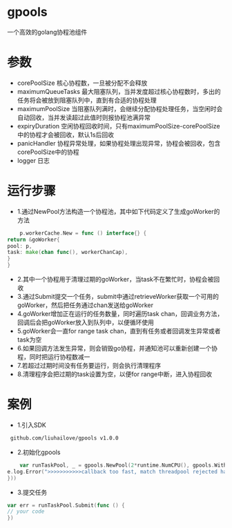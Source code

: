 # gpools

一个高效的golang协程池组件

# 参数

- corePoolSize 核心协程数，一旦被分配不会释放
- maximumQueueTasks 最大阻塞队列，当并发度超过核心协程数时，多出的任务将会被放到阻塞队列中，直到有合适的协程处理
- maximumPoolSize 当阻塞队列满时，会继续分配协程处理任务，当空闲时会自动回收，当并发读超过此值时则报协程池满异常
- expiryDuration 空闲协程回收时间，只有maximumPoolSize-corePoolSize中的协程才会被回收，默认1s后回收
- panicHandler 协程异常处理，如果协程处理出现异常，协程会被回收，包含corePoolSize中的协程
- logger 日志

# 运行步骤

- 1.通过NewPool方法构造一个协程池，其中如下代码定义了生成goWorker的方法

```go
    p.workerCache.New = func () interface{} {
return &goWorker{
pool: p,
task: make(chan func(), workerChanCap),
}
}
```

- 2.其中一个协程用于清理过期的goWorker，当task不在繁忙时，协程会被回收
- 3.通过Submit提交一个任务，submit中通过retrieveWorker获取一个可用的goWorker，然后把任务通过chan发送给goWorker
- 4.goWorker增加正在运行的任务数量，同时遍历task chan，回调业务方法，回调后会把goWorker放入到队列中，以便循环使用
- 5.goWorker会一直for range task chan，直到有任务或者回调发生异常或者task为空
- 6.如果回调方法发生异常，则会销毁go协程，并通知池可以重新创建一个协程，同时把运行协程数减一
- 7.若超过过期时间没有任务要运行，则会执行清理程序
- 8.清理程序会把过期的task设置为空，以便for range中断，进入协程回收

# 案例

- 1.引入SDK

```markdown
 github.com/liuhailove/gpools v1.0.0
```

- 2.初始化gpools

```go
    var runTaskPool, _ = gpools.NewPool(2*runtime.NumCPU(), gpools.WithMaximumQueueTasks(50000), gpools.WithMaximumPoolSize(int(e.opts.MaxConcurrencyNum)), gpools.WithPanicHandler(func (err interface{}) {
e.log.Error(">>>>>>>>>>>callback too fast, match threadpool rejected handler(run now). error msg：%#v", err)
}))
```

- 3.提交任务

```go
var err = runTaskPool.Submit(func () {
// your code
})
```